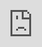 ```yaml
---
title: Bud Drive School
date: 2020-01-05
---
```

<div class="post-container">

<div class="img-idea">

![](https://ucarecdn.com/2ae31413-d71a-4d71-87dc-36a0e42ed10d/)

![](https://ucarecdn.com/df787ace-c12e-46d1-9886-907111692d6e/)

  </div>
  <div class="text-idea">
How can a beer brand say to people “don't drink and drive” and still selling beer?

Well, Budweiser made it.

We brought together those who like to drink with the ones who are learning that driving and beer don't match.

See the video below to understand everything..

  </div>
  </div>

<iframe src="https://player.vimeo.com/video/159091418?title=0&byline=0&portrait=0" style="position:absolute;top:0;left:0;width:100%;height:100%;" frameborder="0" allow="autoplay; fullscreen" allowfullscreen></iframe>

What I did: Idea, concept and copy